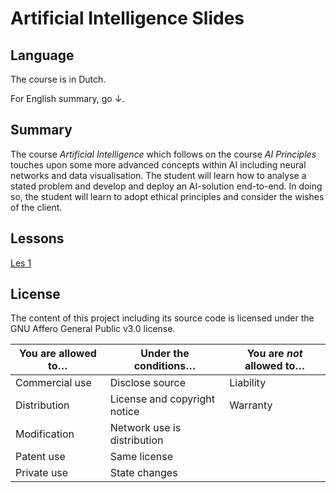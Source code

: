 # Artificial Intelligence Slides

## Language

The course is in Dutch.

For English summary, go &darr;.

## Summary

The course _Artificial Intelligence_ which follows on the course _AI Principles_ touches upon some more advanced concepts within AI including neural networks and data visualisation. The student will learn how to analyse a stated problem and develop and deploy an AI-solution end-to-end. In doing so, the student will learn to adopt ethical principles and consider the wishes of the client.

## Lessons

[Les 1](Les_1.html)

## License

The content of this project including its source code is licensed under the GNU Affero General Public v3.0 license.

| You are allowed to&hellip;                                                                                     | Under the conditions&hellip;                                                                                                                                                             | You are _not_ allowed to&hellip;                                                                    |
| -------------------------------------------------------------------------------------------------------------- | ---------------------------------------------------------------------------------------------------------------------------------------------------------------------------------------- | --------------------------------------------------------------------------------------------------- |
| <span title="The licensed material and derivatives may be used for commercial purposes.">Commercial use</span> | <span title="Source code must be made available when the licensed material is distributed.">Disclose source</span>                                                                       | <span title="This license includes a limitation of liability.">Liability</span>                     |
| <span title="The licensed material may be distributed.">Distribution</span>                                    | <span title="A copy of the license and copyright notice must be included with the licensed material.">License and copyright notice</span>                                                | <span title="This license explicitly states that it does NOT provide any warranty.">Warranty</span> |
| <span title="The licensed material may be modified.">Modification</span>                                       | <span title="Users who interact with the licensed material via network are given the right to receive a copy of the source code.">Network use is distribution</span>                     |                                                                                                     |
| <span title="This license provides an express grant of patent rights from contributors.">Patent use</span>     | <span title="Modifications must be released under the same license when distributing the licensed material. In some cases a similar or related license may be used.">Same license</span> |                                                                                                     |
| <span title="The licensed material may be used and modified in private.">Private use</span>                    | <span title="Changes made to the licensed material must be documented.">State changes</span>                                                                                             |                                                                                                     |
